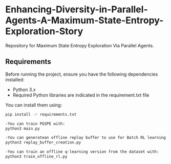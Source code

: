 # Enhancing-Diversity-in-Parallel-Agents-A-Maximum-State-Entropy-Exploration-Story

Repository for Maximum State Entropy Exploration Via Parallel Agents.

## Requirements

Before running the project, ensure you have the following dependencies installed:

- Python 3.x
- Required Python libraries are indicated in the requirement.txt file

You can install them using:
```bash
pip install -r requirements.txt

-You can train PGSPE with:
python3 main.py

-You can generatean offline replay buffer to use for Batch RL learning with:
python3 replay_buffer_creation.py

-You can train an offline q-learning version from the dataset with:
python3 train_offline_rl.py